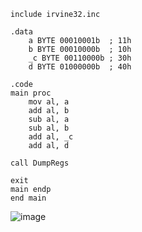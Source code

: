 ```
include irvine32.inc

.data
    a BYTE 00010001b  ; 11h
    b BYTE 00010000b  ; 10h
    _c BYTE 00110000b ; 30h
    d BYTE 01000000b  ; 40h

.code
main proc
    mov al, a      
    add al, b      
    sub al, a      
    sub al, b      
    add al, _c      
    add al, d 

call DumpRegs  

exit
main endp
end main
```
![image](https://github.com/user-attachments/assets/f6b9a18b-1a30-4109-9e6e-c40c33202f07)
